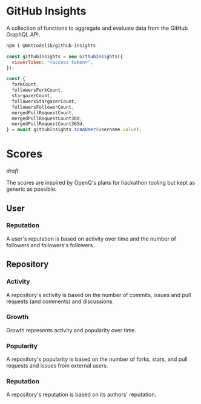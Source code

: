 # GitHub Insights

A collection of functions to aggregate and evaluate data from the GitHub GraphQL API.

```bash
npm i @mktcodelib/github-insights
```

```js
const githubInsights = new GithubInsights({
  viewerToken: "<access token>",
});

const {
  forkCount,
  followersForkCount,
  stargazerCount,
  followersStargazerCount,
  followersFollowerCount,
  mergedPullRequestCount,
  mergedPullRequestCount30d,
  mergedPullRequestCount365d,
} = await githubInsights.scanUser(username.value);
```

# Scores

*draft*

The scores are inspired by OpenQ's plans for hackathon tooling but kept as generic as possible.

## User

### Reputation

A user's reputation is based on activity over time and the number of followers and followers's followers.

## Repository

### Activity

A repository's activity is based on the number of commits, issues and pull requests (and comments) and discussions.

### Growth

Growth represents activity and popularity over time.

### Popularity

A repository's popularity is based on the number of forks, stars, and pull requests and issues from external users.

### Reputation

A repository's reputation is based on its authors' reputation.
